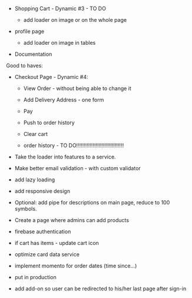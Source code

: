 - Shopping Cart - Dynamic #3 - TO DO
  - add loader on image or on the whole page

- profile page
  - add loader on image in tables

- Documentation

Good to haves:

- Checkout Page - Dynamic #4:
  - View Order - without being able to change it
  - Add Delivery Address - one form

  - Pay

  - Push to order history
  - Clear cart
  - order history - TO DO!!!!!!!!!!!!!!!!!!!!!!!!!!!!!!!!

- Take the loader into features to a service.

- Make better email validation - with custom validator

- add lazy loading

- add responsive design

- Optional: add pipe for descriptions on main page, reduce to 100 symbols.

- Create a page where admins can add products

- firebase authentication

- if cart has items - update cart icon

- optimize card data service

- implement momento for order dates (time since...)

- put in production

- add add-on so user can be redirected to his/her last page after sign-in
